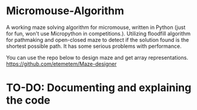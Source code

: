 # Micromouse-Algorithm
A working maze solving algorithm for micromouse, written in Python (just for fun, won't use Micropython in competitions.). Utilizing floodfill algorithm for pathmaking and open-closed maze to detect if the solution found is the shortest possible path. It has some serious problems with performance.

You can use the repo below to design maze and get array representations.
https://github.com/etemetem/Maze-designer
# TO-DO: Documenting and explaining the code
